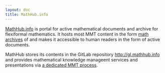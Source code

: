 ```yaml
---
layout: doc
title: MathHub.info 
---
```


[MathHub.info](http://mathhub.info) is portal for active mathematical documents and
archive for flexiformal mathematics. It hosts most MMT content in the form
[math archives](applications/archives) of and makes it accessible to human readers in the
form of active documents.

MathHub stores its contents in the GitLab repository http://gl.mathhub.info and provides
mathematical knowledge manageent services and presentations via
[a dedicated MMT process](http://mmt.mathhub.info). 

